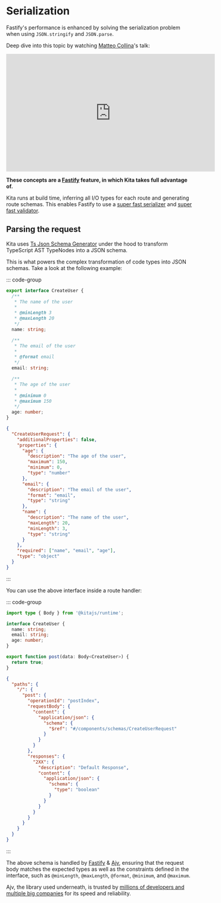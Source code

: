 # Serialization

Fastify's performance is enhanced by solving the serialization problem when
using `JSON.stringify` and `JSON.parse`.

Deep dive into this topic by watching [Matteo Collina](https://nodeland.dev/)'s
talk:

<iframe width="560" height="315" src="https://www.youtube-nocookie.com/embed/AcO6JgNkO_M?si=5mCthSHttWQ6HI3p&amp;start=556" title="YouTube video player" frameborder="0" allow="accelerometer; autoplay; clipboard-write; encrypted-media; gyroscope; picture-in-picture; web-share" allowfullscreen></iframe>

**These concepts are a
[Fastify](https://fastify.dev/docs/latest/Reference/Validation-and-Serialization/)
feature, in which Kita takes full advantage of.**

Kita runs at build time, inferring all I/O types for each route and generating
route schemas. This enables Fastify to use a
[super fast serializer](https://www.npmjs.com/package/fast-json-stringify) and
[super fast validator](https://www.npmjs.com/package/ajv).

## Parsing the request

Kita uses
[Ts Json Schema Generator](https://github.com/vega/ts-json-schema-generator)
under the hood to transform TypeScript AST TypeNodes into a JSON schema.

This is what powers the complex transformation of code types into JSON schemas.
Take a look at the following example:

::: code-group

```ts [Example definition]
export interface CreateUser {
  /**
   * The name of the user
   *
   * @minLength 3
   * @maxLength 20
   */
  name: string;

  /**
   * The email of the user
   *
   * @format email
   */
  email: string;

  /**
   * The age of the user
   *
   * @minimum 0
   * @maximum 150
   */
  age: number;
}
```

```json [Type Schema]
{
  "CreateUserRequest": {
    "additionalProperties": false,
    "properties": {
      "age": {
        "description": "The age of the user",
        "maximum": 150,
        "minimum": 0,
        "type": "number"
      },
      "email": {
        "description": "The email of the user",
        "format": "email",
        "type": "string"
      },
      "name": {
        "description": "The name of the user",
        "maxLength": 20,
        "minLength": 3,
        "type": "string"
      }
    },
    "required": ["name", "email", "age"],
    "type": "object"
  }
}
```

:::

You can use the above interface inside a route handler:

::: code-group

```ts [Example route]
import type { Body } from '@kitajs/runtime';

interface CreateUser {
  name: string;
  email: string;
  age: number;
}

export function post(data: Body<CreateUser>) {
  return true;
}
```

```json [Route Schema]
{
  "paths": {
    "/": {
      "post": {
        "operationId": "postIndex",
        "requestBody": {
          "content": {
            "application/json": {
              "schema": {
                "$ref": "#/components/schemas/CreateUserRequest"
              }
            }
          }
        },
        "responses": {
          "2XX": {
            "description": "Default Response",
            "content": {
              "application/json": {
                "schema": {
                  "type": "boolean"
                }
              }
            }
          }
        }
      }
    }
  }
}
```

:::

The above schema is handled by [Fastify](https://fastify.dev/) &
[Ajv](https://ajv.js.org/), ensuring that the request body matches the expected
types as well as the constraints defined in the interface, such as `@minLength`,
`@maxLength`, `@format`, `@minimum`, and `@maximum`.

Ajv, the library used underneath, is trusted by
[millions of developers and multiple big companies](https://ajv.js.org/#who-uses-ajv)
for its speed and reliability.
